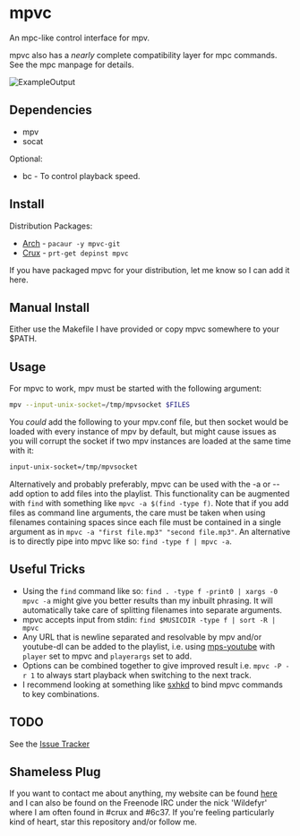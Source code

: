 mpvc
====

An mpc-like control interface for mpv.

mpvc also has a *nearly* complete compatibility layer for mpc commands. See the
mpc manpage for details.

![ExampleOutput](https://github.com/Wildefyr/mpvc/blob/master/output.png)

Dependencies
------------

- mpv
- socat

Optional:
- bc - To control playback speed.

Install
-------

Distribution Packages:
- [Arch](https://aur.archlinux.org/packages/mpvc-git) - `pacaur -y mpvc-git`
- [Crux](https://github.com/6c37/crux-ports-git) - `prt-get depinst mpvc`

If you have packaged mpvc for your distribution, let me know so I can add it here.

Manual Install
--------------

Either use the Makefile I have provided or copy mpvc somewhere to your $PATH.

Usage
-----

For mpvc to work, mpv must be started with the following argument:

```bash
mpv --input-unix-socket=/tmp/mpvsocket $FILES
```

You *could* add the following to your mpv.conf file, but then socket would be
loaded with every instance of mpv by default, but might cause issues as you
will corrupt the socket if two mpv instances are loaded at the same time with
it:

```bash
input-unix-socket=/tmp/mpvsocket
```

Alternatively and probably preferably, mpvc can be used with the -a or --add
option to add files into the playlist. This functionality can be augmented with
`find` with something like `mpvc -a $(find -type f)`. Note that if you add files
as command line arguments, the care must be taken when using filenames
containing spaces since each file must be contained in a single argument as in
`mpvc -a "first file.mp3" "second file.mp3"`. An alternative is to directly pipe
into mpvc like so:
`find -type f | mpvc -a`. 

Useful Tricks
-------------

- Using the `find` command like so: `find . -type f -print0 | xargs -0 mpvc -a`
  might give you better results than my inbuilt phrasing. It will automatically
  take care of splitting filenames into separate arguments.
- mpvc accepts input from stdin: `find $MUSICDIR -type f | sort -R | mpvc`
- Any URL that is newline separated and resolvable by mpv and/or youtube-dl
  can be added to the playlist, i.e. using
  [mps-youtube](https://github.com/mps-youtube/mps-youtube) with `player` set
  to mpvc and `playerargs` set to add.
- Options can be combined together to give improved result i.e. `mpvc -P -r 1`
  to always start playback when switching to the next track.
- I recommend looking at something like [sxhkd](https://github.com/baskerville/sxhkd)
  to bind mpvc commands to key combinations.

TODO
----

See the [Issue Tracker](https://github.com/wildefyr/mpvc/issues)

Shameless Plug
--------------

If you want to contact me about anything, my website can be found
[here](https://wildefyr.net) and I can also be found on the Freenode IRC under
the nick 'Wildefyr' where I am often found in #crux and #6c37. If you're
feeling particularly kind of heart, star this repository and/or follow me.
